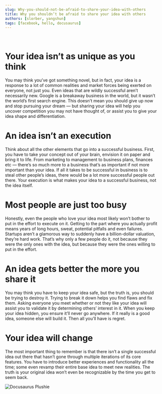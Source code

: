 ```yaml
---
slug: Why-you-should-not-be-afraid-to-share-your-idea-with-others
title: Why you shouldn’t be afraid to share your idea with others
authors: [slorber, yangshun]
tags: [facebook, hello, docusaurus]
---
```

<br />

# Your idea isn’t as unique as you think
You may think you’ve got something novel, but in fact, your idea is a response to a lot of common realities and market forces being exerted on everyone, not just you. Even ideas that are wildly successful aren’t necessarily new. Google is a breakaway business in the world, but it wasn’t the world’s first search engine. This doesn’t mean you should give up now and stop pursuing your dream — but sharing your idea will help you uncover competition you may not have thought of, or assist you to give your idea shape and differentiation.

# An idea isn’t an execution
Think about all the other elements that go into a successful business. First, you have to take your concept out of your brain, envision it on paper and bring it to life. From marketing to management to business plans, finances etc — there’s so much more to a business that’s as important if not more important than your idea. If all it takes to be successful in business is to steal other people’s ideas, there would be a lot more successful people out there. Your execution is what makes your idea to a successful business, not the idea itself.

# Most people are just too busy
Honestly, even the people who love your idea most likely won’t bother to put in the effort to execute on it. Getting to the part where you actually profit means years of long hours, sweat, potential pitfalls and even failures. Startups aren’t a glamorous way to suddenly have a billion-dollar valuation, they’re hard work. That’s why only a few people do it, not because they were the only ones with the idea, but because they were the ones willing to put in the effort.

# An idea gets better the more you share it
You may think you have to keep your idea safe, but the truth is, you should be trying to destroy it. Trying to break it down helps you find flaws and fix them. Asking everyone you meet whether or not they like your idea will assist you to validate it by determining others’ interest in it. When you keep your idea hidden, you ensure it’ll never go anywhere. If it really is a good idea, someone else will build it. Then all you’ll have is regret.

# Your idea will change
The most important thing to remember is that there isn’t a single successful idea out there that hasn’t gone through multiple iterations of its core features. You have to introduce better experiences and functionality all the time; some even revamp their entire base idea to meet new realities. The truth is your original idea won’t even be recognizable by the time you get to seem back.

![Docusaurus Plushie](./docusaurus-plushie-banner.jpeg)


